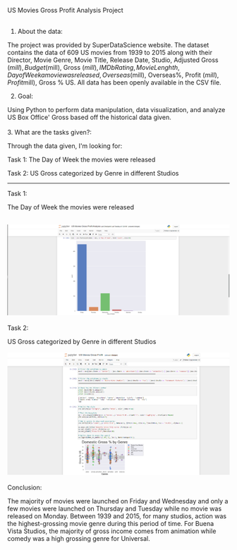 US Movies Gross Profit Analysis Project
<br>
<br>
1. About the data: 

The project was provided by SuperDataScience website. The dataset contains the data of 609 US movies from 1939 to 2015 along with their Director, Movie Genre,	Movie Title, Release Date, Studio,	Adjusted Gross ($mill),	Budget ($mill),	Gross ($mill),	IMDb Rating, Movie Lenghth,  Day of Week a movie was released, Overseas ($mill),	Overseas%,	Profit ($mill),	Profit%,	Runtime (min),	US ($mill),	Gross % US. All data has been  openly available in the CSV file.

2. Goal: 

Using Python to perform data manipulation, data visualization, and analyze US Box Office' Gross based off the historical data given.
<br>
<br>
3. What are the tasks given?: 

Through the data given, I'm looking for:

Task 1: The Day of Week the movies were released

Task 2: US Gross categorized by Genre in different Studios


<hr>

Task 1: 

The Day of Week the movies were released
<br>
<br>

![](images/task1.png)
<br>
<br>
Task 2: 

US Gross categorized by Genre in different Studios
<br>
<br>
![](images/task2.png)
<br>
<br>
Conclusion:

The majority of movies were launched on Friday and Wednesday and only a few movies were launched on Thursday and Tuesday while no movie was released on Monday. Between 1939 and 2015, for many studios, action was the highest-grossing movie genre during this period of time. For Buena Vista Studios, the majority of gross income comes from animation while comedy was a high grossing genre for Universal. 
